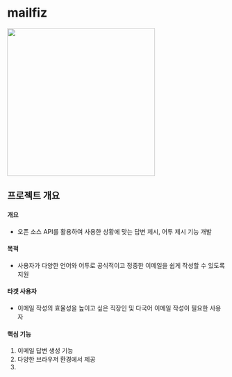 # mailfiz

<image src="https://github.com/user-attachments/assets/f4d918f5-144c-4665-a9a2-c9c75c9ea2ff" width=340 />

## 프로젝트 개요
#### 개요
  - 오픈 소스 API를 활용하여 사용한 상황에 맞는 답변 제시, 어투 제시 기능 개발
#### 목적
  - 사용자가 다양한 언어와 어투로 공식적이고 정중한 이메일을 쉽게 작성할 수 있도록 지원
#### 타겟 사용자
  - 이메일 작성의 효율성을 높이고 싶은 직장인 및 다국어 이메일 작성이 필요한 사용자
#### 핵심 기능
1. 이메일 답변 생성 기능
2. 다양한 브라우저 환경에서 제공
3. 
